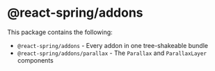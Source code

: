 # @react-spring/addons

This package contains the following:

- `@react-spring/addons` - Every addon in one tree-shakeable bundle
- `@react-spring/addons/parallax` - The `Parallax` and `ParallaxLayer`
  components
